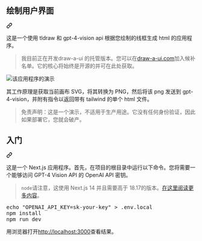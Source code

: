 <div class="Box-sc-g0xbh4-0 bJMeLZ js-snippet-clipboard-copy-unpositioned" data-hpc="true"><article class="markdown-body entry-content container-lg" itemprop="text"><div class="markdown-heading" dir="auto"><h1 tabindex="-1" class="heading-element" dir="auto"><font style="vertical-align: inherit;"><font style="vertical-align: inherit;">绘制用户界面</font></font></h1><a id="user-content-draw-a-ui" class="anchor" aria-label="永久链接：draw-a-ui" href="#draw-a-ui"><svg class="octicon octicon-link" viewBox="0 0 16 16" version="1.1" width="16" height="16" aria-hidden="true"><path d="m7.775 3.275 1.25-1.25a3.5 3.5 0 1 1 4.95 4.95l-2.5 2.5a3.5 3.5 0 0 1-4.95 0 .751.751 0 0 1 .018-1.042.751.751 0 0 1 1.042-.018 1.998 1.998 0 0 0 2.83 0l2.5-2.5a2.002 2.002 0 0 0-2.83-2.83l-1.25 1.25a.751.751 0 0 1-1.042-.018.751.751 0 0 1-.018-1.042Zm-4.69 9.64a1.998 1.998 0 0 0 2.83 0l1.25-1.25a.751.751 0 0 1 1.042.018.751.751 0 0 1 .018 1.042l-1.25 1.25a3.5 3.5 0 1 1-4.95-4.95l2.5-2.5a3.5 3.5 0 0 1 4.95 0 .751.751 0 0 1-.018 1.042.751.751 0 0 1-1.042.018 1.998 1.998 0 0 0-2.83 0l-2.5 2.5a1.998 1.998 0 0 0 0 2.83Z"></path></svg></a></div>
<p dir="auto"><font style="vertical-align: inherit;"><font style="vertical-align: inherit;">这是一个使用 tldraw 和 gpt-4-vision api 根据您绘制的线框生成 html 的应用程序。</font></font></p>
<blockquote>
<p dir="auto"><font style="vertical-align: inherit;"><font style="vertical-align: inherit;">我目前正在开发draw-a-ui 的托管版本。您可以在</font></font><a href="https://draw-a-ui.com" rel="nofollow"><font style="vertical-align: inherit;"><font style="vertical-align: inherit;">draw-a-ui.com</font></font></a><font style="vertical-align: inherit;"><font style="vertical-align: inherit;">加入候补名单</font><font style="vertical-align: inherit;">。它的核心将始终是开源的并可在此处获取。</font></font></p>
</blockquote>
<p dir="auto"><animated-image data-catalyst=""><a target="_blank" rel="noopener noreferrer" href="/SawyerHood/draw-a-ui/blob/main/demo.gif" data-target="animated-image.originalLink"><img src="/SawyerHood/draw-a-ui/raw/main/demo.gif" alt="该应用程序的演示" style="max-width: 100%; display: inline-block;" data-target="animated-image.originalImage"></a>
     
<p dir="auto"><font style="vertical-align: inherit;"><font style="vertical-align: inherit;">其工作原理是获取当前画布 SVG，将其转换为 PNG，然后将该 png 发送到 gpt-4-vision，并附有指令以返回带有 tailwind 的单个 html 文件。</font></font></p>
<blockquote>
<p dir="auto"><font style="vertical-align: inherit;"><font style="vertical-align: inherit;">免责声明：这是一个演示，不适用于生产用途。它没有任何身份验证，因此如果部署它，您就会破产。</font></font></p>
</blockquote>
<div class="markdown-heading" dir="auto"><h2 tabindex="-1" class="heading-element" dir="auto"><font style="vertical-align: inherit;"><font style="vertical-align: inherit;">入门</font></font></h2><a id="user-content-getting-started" class="anchor" aria-label="永久链接：开始使用" href="#getting-started"><svg class="octicon octicon-link" viewBox="0 0 16 16" version="1.1" width="16" height="16" aria-hidden="true"><path d="m7.775 3.275 1.25-1.25a3.5 3.5 0 1 1 4.95 4.95l-2.5 2.5a3.5 3.5 0 0 1-4.95 0 .751.751 0 0 1 .018-1.042.751.751 0 0 1 1.042-.018 1.998 1.998 0 0 0 2.83 0l2.5-2.5a2.002 2.002 0 0 0-2.83-2.83l-1.25 1.25a.751.751 0 0 1-1.042-.018.751.751 0 0 1-.018-1.042Zm-4.69 9.64a1.998 1.998 0 0 0 2.83 0l1.25-1.25a.751.751 0 0 1 1.042.018.751.751 0 0 1 .018 1.042l-1.25 1.25a3.5 3.5 0 1 1-4.95-4.95l2.5-2.5a3.5 3.5 0 0 1 4.95 0 .751.751 0 0 1-.018 1.042.751.751 0 0 1-1.042.018 1.998 1.998 0 0 0-2.83 0l-2.5 2.5a1.998 1.998 0 0 0 0 2.83Z"></path></svg></a></div>
<p dir="auto"><font style="vertical-align: inherit;"><font style="vertical-align: inherit;">这是一个 Next.js 应用程序。首先，在项目的根目录中运行以下命令。您将需要一个能够访问 GPT-4 Vision API 的 OpenAI API 密钥。</font></font></p>
<blockquote>
<p dir="auto"><font style="vertical-align: inherit;"></font><code>node</code><font style="vertical-align: inherit;"><font style="vertical-align: inherit;">请注意，这使用 Next.js 14 并且需要高于 18.17</font><font style="vertical-align: inherit;">的版本。</font></font><a href="https://nextjs.org/docs/pages/building-your-application/upgrading/version-14" rel="nofollow"><font style="vertical-align: inherit;"><font style="vertical-align: inherit;">在这里阅读更多内容</font></font></a><font style="vertical-align: inherit;"><font style="vertical-align: inherit;">。</font></font></p>
</blockquote>
<div class="highlight highlight-source-shell notranslate position-relative overflow-auto" dir="auto"><pre><span class="pl-c1">echo</span> <span class="pl-s"><span class="pl-pds">"</span>OPENAI_API_KEY=sk-your-key<span class="pl-pds">"</span></span> <span class="pl-k">&gt;</span> .env.local
npm install
npm run dev</pre><div class="zeroclipboard-container">
    
  </div></div>
<p dir="auto"><font style="vertical-align: inherit;"><font style="vertical-align: inherit;">用浏览器打开</font></font><a href="http://localhost:3000" rel="nofollow"><font style="vertical-align: inherit;"><font style="vertical-align: inherit;">http://localhost:3000</font></font></a><font style="vertical-align: inherit;"><font style="vertical-align: inherit;">查看结果。</font></font></p>
</article></div>
